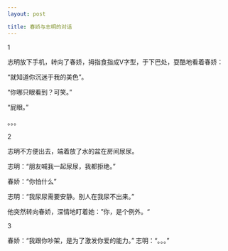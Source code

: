 ```yaml
---
layout: post

title: 春娇与志明的对话
---
```


1

志明放下手机，转向了春娇，拇指食指成V字型，于下巴处，耍酷地看着春娇：

“就知道你沉迷于我的美色”。

“你哪只眼看到？可笑。”

“屁眼。”

。。。

2

志明不方便出去，端着放了水的盆在房间尿尿。

志明：“朋友喊我一起尿尿，我都拒绝。”

春娇：“你怕什么”

志明：“我尿尿需要安静。别人在我尿不出来。”

他突然转向春娇，深情地盯着她：”你，是个例外。“

3

春娇：“我跟你吵架，是为了激发你爱的能力。”
志明：“。。。”






